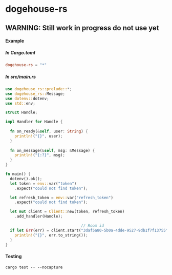 # dogehouse-rs

## WARNING: Still work in progress do not use yet

#### Example
##### In Cargo.toml
```toml
dogehouse-rs = "*"
```

##### In src/main.rs

```rust
use dogehouse_rs::prelude::*;
use dogehouse_rs::Message;
use dotenv::dotenv;
use std::env;

struct Handle;

impl Handler for Handle { 
  
  fn on_ready(&self, user: String) {
    println!("{}", user);
  }
  
  fn on_message(&self, msg: &Message) {
    println!("{:?}", msg); 
  }
}

fn main() {
  dotenv().ok();
  let token = env::var("token")
    .expect("could not find token");

  let refresh_token = env::var("refresh_token")
    .expect("could not find token");

  let mut client = Client::new(token, refresh_token)
    .add_handler(Handle);

                                 // Room id
  if let Err(err) = client.start("3daf5a80-5b0a-4dde-9527-9db1f7f13755") {
    println!("{}", err.to_string());
  }
}

```

#### Testing
```shell
cargo test -- --nocapture
```
